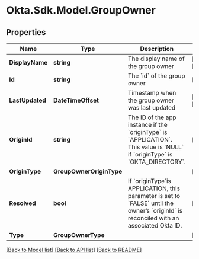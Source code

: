 # Okta.Sdk.Model.GroupOwner

## Properties

Name | Type | Description | Notes
------------ | ------------- | ------------- | -------------
**DisplayName** | **string** | The display name of the group owner | [optional] [readonly] 
**Id** | **string** | The &#x60;id&#x60; of the group owner | [optional] 
**LastUpdated** | **DateTimeOffset** | Timestamp when the group owner was last updated | [optional] [readonly] 
**OriginId** | **string** | The ID of the app instance if the &#x60;originType&#x60; is &#x60;APPLICATION&#x60;. This value is &#x60;NULL&#x60; if &#x60;originType&#x60; is &#x60;OKTA_DIRECTORY&#x60;. | [optional] 
**OriginType** | **GroupOwnerOriginType** |  | [optional] 
**Resolved** | **bool** | If &#x60;originType&#x60;is APPLICATION, this parameter is set to &#x60;FALSE&#x60; until the owner’s &#x60;originId&#x60; is reconciled with an associated Okta ID. | [optional] 
**Type** | **GroupOwnerType** |  | [optional] 

[[Back to Model list]](../README.md#documentation-for-models) [[Back to API list]](../README.md#documentation-for-api-endpoints) [[Back to README]](../README.md)

